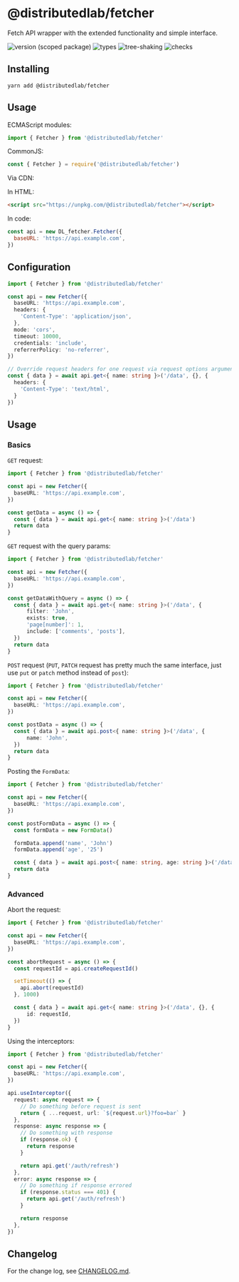 # @distributedlab/fetcher
Fetch API wrapper with the extended functionality and simple interface.

![version (scoped package)](https://badgen.net/npm/v/@distributedlab/fetcher)
![types](https://badgen.net/npm/types/@distributedlab/fetcher)
![tree-shaking](https://badgen.net/bundlephobia/tree-shaking/@distributedlab/fetcher)
![checks](https://badgen.net/github/checks/distributed-lab/web-kit/main)

## Installing

```
yarn add @distributedlab/fetcher
```

## Usage

ECMAScript modules:

```ts
import { Fetcher } from '@distributedlab/fetcher'
```

CommonJS:
```ts
const { Fetcher } = require('@distributedlab/fetcher')
```

Via CDN:

In HTML:
```html
<script src="https://unpkg.com/@distributedlab/fetcher"></script>
```

In code:
```js
const api = new DL_fetcher.Fetcher({
  baseURL: 'https://api.example.com',
})
```

## Configuration

```ts
import { Fetcher } from '@distributedlab/fetcher'

const api = new Fetcher({
  baseURL: 'https://api.example.com',
  headers: {
    'Content-Type': 'application/json',
  },
  mode: 'cors',
  timeout: 10000,
  credentials: 'include',
  referrerPolicy: 'no-referrer',
})

// Override request headers for one request via request options argument:
const { data } = await api.get<{ name: string }>('/data', {}, {
  headers: {
    'Content-Type': 'text/html',
  }
})
```

## Usage

### Basics

`GET` request:

```ts
import { Fetcher } from '@distributedlab/fetcher'

const api = new Fetcher({
  baseURL: 'https://api.example.com',
})

const getData = async () => {
  const { data } = await api.get<{ name: string }>('/data')
  return data
}
```

`GET` request with the query params:

```ts
import { Fetcher } from '@distributedlab/fetcher'

const api = new Fetcher({
  baseURL: 'https://api.example.com',
})

const getDataWithQuery = async () => {
  const { data } = await api.get<{ name: string }>('/data', {
      filter: 'John',
      exists: true,
      'page[number]': 1,
      include: ['comments', 'posts'],
  })
  return data
}
```

`POST` request (`PUT`, `PATCH` request has pretty much the same interface, just use `put` or `patch` method instead of `post`):

```ts
import { Fetcher } from '@distributedlab/fetcher'

const api = new Fetcher({
  baseURL: 'https://api.example.com',
})

const postData = async () => {
  const { data } = await api.post<{ name: string }>('/data', {
      name: 'John',
  })
  return data
}
```

Posting the `FormData`:

```ts
import { Fetcher } from '@distributedlab/fetcher'

const api = new Fetcher({
  baseURL: 'https://api.example.com',
})

const postFormData = async () => {
  const formData = new FormData()

  formData.append('name', 'John')
  formData.append('age', '25')

  const { data } = await api.post<{ name: string, age: string }>('/data', formData)
  return data
}
```

### Advanced

Abort the request:

```ts
import { Fetcher } from '@distributedlab/fetcher'

const api = new Fetcher({
  baseURL: 'https://api.example.com',
})

const abortRequest = async () => {
  const requestId = api.createRequestId()

  setTimeout(() => {
    api.abort(requestId)
  }, 1000)

  const { data } = await api.get<{ name: string }>('/data', {}, {
      id: requestId,
  })
}
```

Using the interceptors:

```ts
import { Fetcher } from '@distributedlab/fetcher'

const api = new Fetcher({
  baseURL: 'https://api.example.com',
})

api.useInterceptor({
  request: async request => {
    // Do something before request is sent
    return { ...request, url: `${request.url}?foo=bar` }
  },
  response: async response => {
    // Do something with response
    if (response.ok) {
      return response
    }

    return api.get('/auth/refresh')
  },
  error: async response => {
    // Do something if response errored
    if (response.status === 401) {
      return api.get('/auth/refresh')
    }

    return response
  },
})

```

## Changelog

For the change log, see [CHANGELOG.md](https://github.com/distributed-lab/web-kit/blob/main/CHANGELOG.md).
